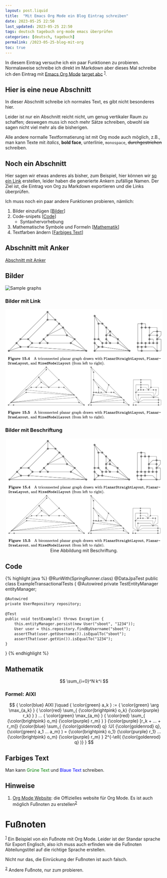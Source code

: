```yaml
---
layout: post.liquid
title:  "Mit Emacs Org Mode ein Blog Eintrag schreiben"
date: 2023-05-25 22:50
last_updated: 2023-05-25 22:50
tags: deutsch tagebuch org-mode emacs überprüfen
categories: [deutsch, tagebuch]
permalink: /2023-05-25-blog-mit-org
toc: true
---
```


In diesem Eintrag versuche ich ein paar Funktionen zu
probieren. Normalaweise schreibe ich direkt im Markdown aber dieses
Mal schreibe ich den Eintrag mit [Emacs Org Mode](#org8fb4c23) [target abc](#org8fb4c23) <sup><a id="fnr.1" class="footref" href="#fn.1" role="doc-backlink">1</a></sup>.


<a id="abs1"></a>

## Hier is eine neue Abschnitt

In dieser Abschnitt schreibe ich normales Text, es gibt nicht
besonderes hier.

Leider ist nur ein Abschnitt reicht nicht, um genug vertikaler Raum
zu schaffen; deswegen muss ich noch mehr Sätze schreiben, obwohl
sie sagen nicht viel mehr als die bisherigen.

Alle andere normalle Textformatierung ist mit Org mode auch
möglich, z.B., man kann Texte mit *italics*, **bold face**,
<span class="underline">unterlinie</span>, `monospace`, <del>durchgestrichen</del> schreiben.


## Noch ein Abschnitt

Hier sagen wir etwas anderes als bisher, zum Beispiel, hier können
wir [so ein Link](#abs1) erstellen, leider haben die generierte Ankern
zufällige Namen. Der Ziel ist, die Eintrag von Org zu
Markdown exportieren und die Links überprüfen.

Ich muss noch ein paar andere Funktionen probieren, nämlich:

1.  Bilder einzufügen [[Bilder](#bilder)]
2.  Code-snipets [[Code](#code)]
    -   Syntaxhervorhebung
3.  Mathematische Symbole und Formeln [[Mathematik](#mathe)]
4.  Textfarben ändern [[Farbiges Text](#farb-texte)]


<a id="anker-test"></a>

## Abschnitt mit Anker

[Abschnitt mit Anker](#anker-test)


<a id="bilder"></a>

## Bilder

![Sample graphs](../assets/images/ogdf-sample-graphs.png)


### Bilder mit Link

[![Sample graphs](/assets/images/ogdf-sample-graphs.png)](/assets/images/ogdf-sample-graphs.png)  


### Bilder mit Beschriftung

<div style="text-align: center">
  <img width="500" src="/assets/images/ogdf-sample-graphs.png">
  <figcaption>Eine Abbildung mit Beschriftung.</figcaption>
</div>


<a id="code"></a>

## Code

{% highlight java %}
@RunWith(SpringRunner.class)
@DataJpaTest
public class ExampleTransactionalTests {
    @Autowired
    private TestEntityManager entityManager;

    @Autowired
    private UserRepository repository;

    @Test
    public void testExample() throws Exception {
        this.entityManager.persist(new User("sboot", "1234"));
        User user = this.repository.findByUsername("sboot");
        assertThat(user.getUsername()).isEqualTo("sboot");
        assertThat(user.getVin()).isEqualTo("1234");
    }
}
{% endhighlight %}


<a id="mathe"></a>

## Mathematik

$$
  \sum_{i=0}^N k^i
  $$


### Formel: AIXI

$$
   { \color{blue} AIXI }\quad
   { \color{green} a_k } :=
   { \color{green} \arg \max_{a_k} }
   { \color{red} \sum_{ {\color{brightpink} o_k} {\color{purple} r_k} } }
   ...
   { \color{green} \max_{a_m} }
   { \color{red} \sum_{
       {\color{brightpink} o_m}
       {\color{purple} r_m}
     }
   }
   {\color{purple} [r_k + ... + r_m]}
   {\color{blue} \sum_{
       {\color{goldenrod} q}
       :U(
       {\color{goldenrod} q},
       {\color{green} a_1 ... a_m}
       ) =
       {\color{brightpink} o_1} {\color{purple} r_1}
       ...
       {\color{brightpink} o_m} {\color{purple} r_m}
     }
     2^{-\ell( {\color{goldenrod} q} )}
   }
   $$  


<a id="farb-texte"></a>

## Farbiges Text

Man kann <span style="color: green">Grüne Text</span> und <span
style="color: blue">Blaue Text</span> schreiben.


## Hinweise

1.  [Org Mode Website](https://orgmode.org/): die Offizielles website für Org Mode.
    <a id="org8fb4c23"></a>
    Es ist auch möglich Fußnoten zu erstellen<sup><a id="fnr.2" class="footref" href="#fn.2" role="doc-backlink">2</a></sup>


# Fu&szlig;noten

<sup><a id="fn.1" href="#fnr.1">1</a></sup> Ein Beispiel von ein Fußnote mit Org Mode. Leider ist der
Standar sprache für Export Englisch, also ich muss auch erfinden wie
die Fußnoten Abteilungstitel auf die richtige Sprache erstellen.

Nicht nur das, die Einrückung der Fußnoten ist auch falsch.

<sup><a id="fn.2" href="#fnr.2">2</a></sup> Andere Fußnote, nur zum probieren.
